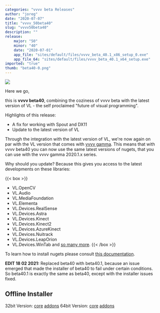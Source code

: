 ```yaml
---
categories: "vvvv beta Releases"
author: "joreg"
date: "2020-07-07"
title: "vvvv_50beta40"
slug: "vvvv50beta40"
description: ""
release: 
    major: "50"
    minor: "40"
    date: "2020-07-01"
    app_file: "sites/default/files/vvvv_beta_40.1_x86_setup_0.exe"
    app_file_64: "sites/default/files/vvvv_beta_40.1_x64_setup.exe"
imported: "true"
thumb: "beta40-0.png"
---
```



![](beta40-0.png)

Here we go,

this is **vvvv beta40**, combining the coziness of vvvv beta with the latest version of VL - the  self proclaimed "future of visual programming". 

Highlights of this release:
- A fix for working with Spout and DX11
- Update to the latest version of VL

Through the integration with the latest version of VL, we're now again on par with the VL version that comes with [vvvv gamma](https://visualprogramming.net). This means that with vvvv beta40 you can now use the same latest versions of nugets, that you can use with the vvvv gamma 2020.1.x series.

Why should you update? Because this gives you access to the latest developments on these libraries:

{{< box >}}
- VL.OpenCV
- VL.Audio
- VL.MediaFoundation
- VL.Elementa
- VL.Devices.RealSense
- VL.Devices.Astra
- VL.Devices.Kinect
- VL.Devices.Kinect2
- VL.Devices.AzureKinect
- VL.Devices.Nuitrack
- VL.Devices.LeapOrion
- VL.Devices.WinTab
and [so many more](https://www.nuget.org/packages?q=vl).
{{< /box >}}

To learn how to install nugets please consult [this documentation](https://thegraybook.vvvv.org/reference/libraries/dependencies.html#manage-nugets).

**EDIT 18 02 2021:**
Replaced beta40 with beta40.1, because an issue emerged that made the installer of beta40 to fail under certain conditions. So beta40.1 is exactly the same as beta40, except with the installer issues fixed.

## Offline Installer

32bit Version: [core](http://teamcity.vvvv.org/guestAuth/app/rest/builds/id:33928/artifacts/content/vvvv_beta_40.1_x86_setup_offline.exe) [addons](http://teamcity.vvvv.org/guestAuth/app/rest/builds/id:33928/artifacts/content/addons_40.1_x86.zip)
64bit Version: [core](http://teamcity.vvvv.org/guestAuth/app/rest/builds/id:33777/artifacts/content/vvvv_beta_40.1_x64_setup_offline.exe) [addons](http://teamcity.vvvv.org/guestAuth/app/rest/builds/id:33777/artifacts/content/addons_40.1_x64.zip)

